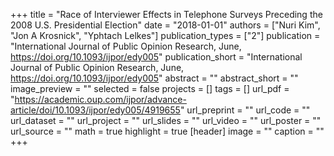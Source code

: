 +++
title = "Race of Interviewer Effects in Telephone Surveys Preceding the 2008 U.S. Presidential Election"
date = "2018-01-01"
authors = ["Nuri Kim", "Jon A Krosnick", "Yphtach Lelkes"]
publication_types = ["2"]
publication = "International Journal of Public Opinion Research, June, https://doi.org/10.1093/ijpor/edy005"
publication_short = "International Journal of Public Opinion Research, June, https://doi.org/10.1093/ijpor/edy005"
abstract = ""
abstract_short = ""
image_preview = ""
selected = false
projects = []
tags = []
url_pdf = "https://academic.oup.com/ijpor/advance-article/doi/10.1093/ijpor/edy005/4919655"
url_preprint = ""
url_code = ""
url_dataset = ""
url_project = ""
url_slides = ""
url_video = ""
url_poster = ""
url_source = ""
math = true
highlight = true
[header]
image = ""
caption = ""
+++
